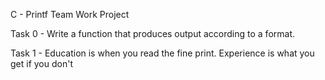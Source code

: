 C - Printf Team Work Project

Task 0 - Write a function that produces output according to a format.

Task 1 - Education is when you read the fine print. Experience is what you get if you don't
